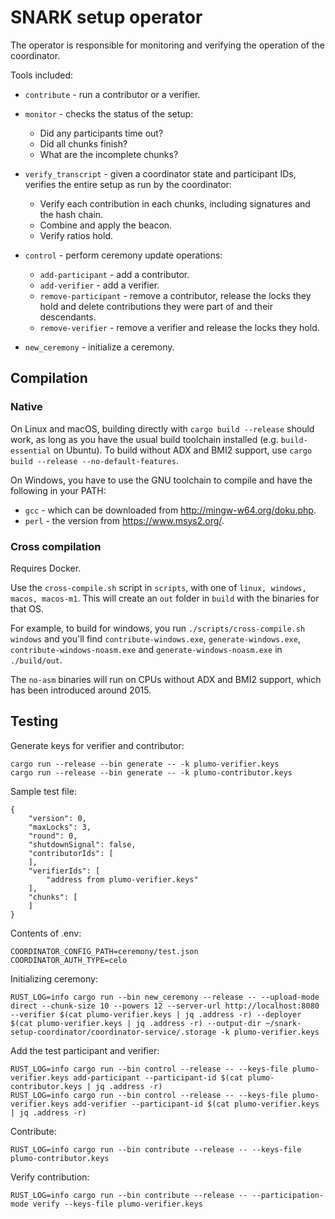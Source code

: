 # SNARK setup operator

The operator is responsible for monitoring and verifying the operation of the coordinator.

Tools included:
* `contribute` - run a contributor or a verifier.

* `monitor` - checks the status of the setup:
  * Did any participants time out?
  * Did all chunks finish?
  * What are the incomplete chunks?
  
* `verify_transcript` - given a coordinator state and participant IDs, verifies the entire setup as run by the coordinator:
  * Verify each contribution in each chunks, including signatures and the hash chain.
  * Combine and apply the beacon.
  * Verify ratios hold.
  
* `control` - perform ceremony update operations:
  * `add-participant` - add a contributor.
  * `add-verifier` - add a verifier.
  * `remove-participant` - remove a contributor, release the locks they hold and delete contributions they were part of and their descendants.
  * `remove-verifier` - remove a verifier and release the locks they hold.
  
* `new_ceremony` - initialize a ceremony.
  
## Compilation

### Native

On Linux and macOS, building directly with `cargo build --release` should work, as long as you have the usual build toolchain installed (e.g. `build-essential` on Ubuntu). To build without ADX and BMI2 support, use `cargo build --release --no-default-features`.

On Windows, you have to use the GNU toolchain to compile and have the following in your PATH:
* `gcc` - which can be downloaded from http://mingw-w64.org/doku.php.
* `perl` - the version from https://www.msys2.org/.

### Cross compilation

Requires Docker.

Use the `cross-compile.sh` script in `scripts`, with one of `linux, windows, macos, macos-m1`. This will create an `out` folder in `build` with the binaries for that OS.

For example, to build for windows, you run `./scripts/cross-compile.sh windows` and you'll find `contribute-windows.exe`, `generate-windows.exe`, `contribute-windows-noasm.exe` and `generate-windows-noasm.exe` in `./build/out`.

The `no-asm` binaries will run on CPUs without ADX and BMI2 support, which has been introduced around 2015.

## Testing

Generate keys for verifier and contributor:
```
cargo run --release --bin generate -- -k plumo-verifier.keys
cargo run --release --bin generate -- -k plumo-contributor.keys
```

Sample test file:
```
{
    "version": 0,
    "maxLocks": 3,
    "round": 0,
    "shutdownSignal": false,
    "contributorIds": [
    ],
    "verifierIds": [
        "address from plumo-verifier.keys"
    ],
    "chunks": [
    ]
}
```

Contents of .env:
```
COORDINATOR_CONFIG_PATH=ceremony/test.json
COORDINATOR_AUTH_TYPE=celo
```

Initializing ceremony:
```
RUST_LOG=info cargo run --bin new_ceremony --release -- --upload-mode direct --chunk-size 10 --powers 12 --server-url http://localhost:8080 --verifier $(cat plumo-verifier.keys | jq .address -r) --deployer $(cat plumo-verifier.keys | jq .address -r) --output-dir ~/snark-setup-coordinator/coordinator-service/.storage -k plumo-verifier.keys
```

Add the test participant and verifier:
```
RUST_LOG=info cargo run --bin control --release -- --keys-file plumo-verifier.keys add-participant --participant-id $(cat plumo-contributor.keys | jq .address -r)
RUST_LOG=info cargo run --bin control --release -- --keys-file plumo-verifier.keys add-verifier --participant-id $(cat plumo-verifier.keys | jq .address -r)
```

Contribute:
```
RUST_LOG=info cargo run --bin contribute --release -- --keys-file plumo-contributor.keys
```

Verify contribution:
```
RUST_LOG=info cargo run --bin contribute --release -- --participation-mode verify --keys-file plumo-verifier.keys
```
